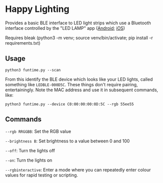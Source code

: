 Happy Lighting
==============

Provides a basic BLE interface to LED light strips which use a Bluetooth interface controlled by the "LED LAMP" app (<a href="https://play.google.com/store/apps/details?id=com.ledble&gl=US">Android</a>; <a href="https://apps.apple.com/us/app/led-ble/id1072007734">iOS</a>)

Requires bleak (python3 -m venv; source venv/bin/activate; pip install -r requirements.txt)

Usage
-----

    python3 funtime.py --scan

From this identify the BLE device which looks like your LED lights, called something like `LEDBLE-000D5C`. These things
don't require pairing, entertainingly. Note the MAC address and use it in subsequent commands, like:

    python3 funtime.py --device C0:00:00:00:0D:5C --rgb 55ee55

Commands
--------

`--rgb RRGGBB`: Set the RGB value

`--brightness B`: Set brightness to a value between 0 and 100

`--off`: Turn the lights off

`--on`: Turn the lights on

`--rgbinteractive`: Enter a mode where you can repeatedly enter colour values for rapid testing or scripting.


